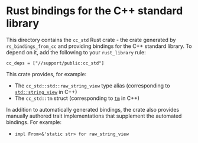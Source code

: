 # Rust bindings for the C++ standard library

This directory contains the `cc_std` Rust crate - the crate generated by
`rs_bindings_from_cc` and providing bindings for the C++ standard library. To
depend on it, add the following to your `rust_library` rule:

```
cc_deps = ["//support/public:cc_std"]
```

This crate provides, for example:

-   The `cc_std::std::raw_string_view` type alias (corresponding to
    [`std::string_view`](https://en.cppreference.com/w/cpp/header/string_view)
    in C++)
-   The `cc_std::tm` struct (corresponding to
    [`tm`](https://en.cppreference.com/w/c/chrono/tm) in C++)

In addition to automatically generated bindings, the crate also provides
manually authored trait implementations that supplement the automated bindings.
For example:

-   `impl From<&'static str> for raw_string_view`
